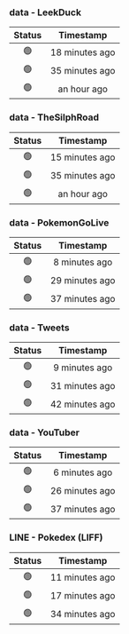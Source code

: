 ### data - LeekDuck
| Status | Timestamp |
|:------:|:---------:|
| 🟢 | 18 minutes ago |
| 🟢 | 35 minutes ago |
| 🟢 | an hour ago |

### data - TheSilphRoad
| Status | Timestamp |
|:------:|:---------:|
| 🟢 | 15 minutes ago |
| 🟢 | 35 minutes ago |
| 🟢 | an hour ago |

### data - PokemonGoLive
| Status | Timestamp |
|:------:|:---------:|
| 🟢 | 8 minutes ago |
| 🟢 | 29 minutes ago |
| 🟢 | 37 minutes ago |

### data - Tweets
| Status | Timestamp |
|:------:|:---------:|
| 🟢 | 9 minutes ago |
| 🟢 | 31 minutes ago |
| 🟢 | 42 minutes ago |

### data - YouTuber
| Status | Timestamp |
|:------:|:---------:|
| 🟢 | 6 minutes ago |
| 🟢 | 26 minutes ago |
| 🟢 | 37 minutes ago |

### LINE - Pokedex (LIFF)
| Status | Timestamp |
|:------:|:---------:|
| 🟢 | 11 minutes ago |
| 🟢 | 17 minutes ago |
| 🟢 | 34 minutes ago |

